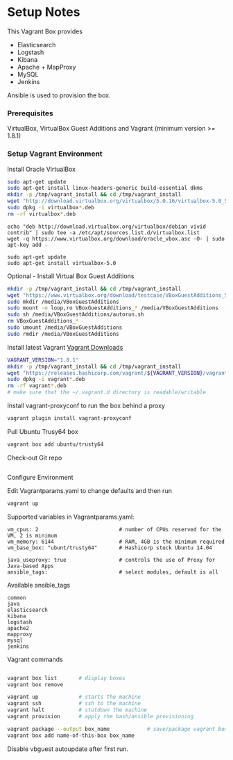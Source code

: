 # Setup Notes

This Vagrant Box provides
  - Elasticsearch
  - Logstash
  - Kibana
  - Apache + MapProxy
  - MySQL
  - Jenkins

Ansible is used to provision the box.

### Prerequisites
VirtualBox, VirtualBox Guest Additions and Vagrant (minimum version >= 1.8.1)

### Setup Vagrant Environment

Install Oracle VirtualBox

```bash
sudo apt-get update
sudo apt-get install linux-headers-generic build-essential dkms
mkdir -p /tmp/vagrant_install && cd /tmp/vagrant_install
wget "http://download.virtualbox.org/virtualbox/5.0.16/virtualbox-5.0_5.0.16-105871~Ubuntu~trusty_amd64.deb"
sudo dpkg -i virtualbox*.deb
rm -rf virtualbox*.deb
```

```
echo "deb http://download.virtualbox.org/virtualbox/debian vivid contrib" | sudo tee -a /etc/apt/sources.list.d/virtualbox.list
wget -q https://www.virtualbox.org/download/oracle_vbox.asc -O- | sudo apt-key add -

sudo apt-get update
sudo apt-get install virtualbox-5.0
```

Optional - Install Virtual Box Guest Additions
```bash
mkdir -p /tmp/vagrant_install && cd /tmp/vagrant_install
wget "https://www.virtualbox.org/download/testcase/VBoxGuestAdditions_5.0.17-105945.iso"
sudo mkdir /media/VBoxGuestAdditions
sudo mount -o loop,ro VBoxGuestAdditions_* /media/VBoxGuestAdditions
sudo sh /media/VBoxGuestAdditions/autorun.sh
rm VBoxGuestAdditions_*
sudo umount /media/VBoxGuestAdditions
sudo rmdir /media/VBoxGuestAdditions
```

Install latest Vagrant [Vagrant Downloads](http://www.vagrantup.com/downloads.html)

```bash
VAGRANT_VERSION="1.8.1"
mkdir -p /tmp/vagrant_install && cd /tmp/vagrant_install  
wget "https://releases.hashicorp.com/vagrant/${VAGRANT_VERSION}/vagrant_${VAGRANT_VERSION}_x86_64.deb"
sudo dpkg -i vagrant*.deb
rm -rf vagrant*.deb
# make sure that the ~/.vagrant.d directory is readable/writable
```

Install vagrant-proxyconf to run the box behind a proxy
```bash
vagrant plugin install vagrant-proxyconf
```

Pull Ubuntu Trusy64 box
```bash
vagrant box add ubuntu/trusty64
```

Check-out Git repo
```bash
```

Configure Environment

Edit Vagrantparams.yaml to change defaults and then run
```bash
vagrant up
```

Supported variables in Vagrantparams.yaml:

    vm_cpus: 2                          # number of CPUs reserved for the VM, 2 is minimum
    vm_memory: 6144                     # RAM, 4GB is the minimum required
    vm_base_box: "ubunt/trusty64"       # Hashicorp stock Ubuntu 14.04

    java_useproxy: true                 # controls the use of Proxy for Java-based Apps
    ansible_tags:                       # select modules, default is all

Available ansible_tags

    common
    java
    elasticsearch
    kibana
    logstash
    apache2
    mapproxy
    mysql
    jenkins


Vagrant commands

```bash

vagrant box list       # display boxes
vagrant box remove

vagrant up             # starts the machine
vagrant ssh            # ssh to the machine
vagrant halt           # stutdown the machine
vagrant provision      # apply the bash/ansible provisioning

vagrant package --output box_name            # save/package vagrant box
vagrant box add name-of-this-box box_name
```

Disable vbguest autoupdate after first run.
